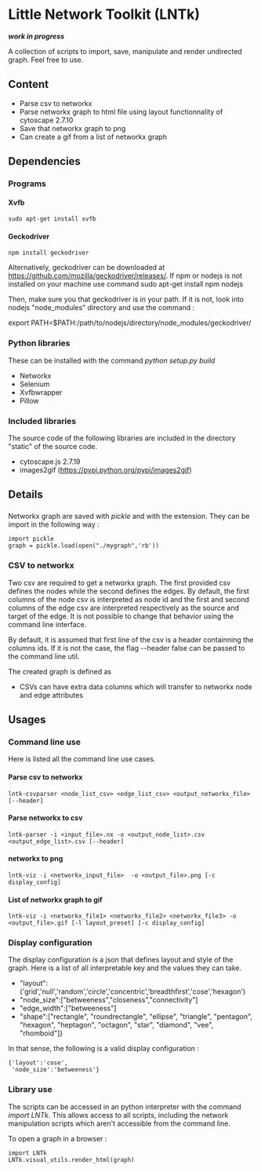 # Little Network Toolkit (LNTk)
***work in progress***

A collection of scripts to import, save, manipulate and render undirected graph. Feel free to use.

## Content

- Parse csv to networkx
- Parse networkx graph to html file using layout functionnality of cytoscape 2.7.10
- Save that networkx graph to png
- Can create a gif from a list of networkx graph




## Dependencies

### Programs


#### Xvfb

    sudo apt-get install xvfb

#### Geckodriver

    npm install geckodriver

Alternatively, geckodriver can be downloaded at https://github.com/mozilla/geckodriver/releases/. If npm or nodejs is not installed on your machine use command
    sudo apt-get install npm nodejs

Then, make sure you that geckodriver is in your path. If it is not, look into nodejs "node_modules" directory and use the command :

 export PATH=$PATH:/path/to/nodejs/directory/node_modules/geckodriver/


### Python libraries

These can be installed with the command *python setup.py build*

- Networkx
- Selenium
- Xvfbwrapper
- Pillow

### Included libraries

The source code of the following libraries are included in the directory "static" of the source code.

- cytoscape.js 2.7.19
- images2gif (https://pypi.python.org/pypi/images2gif)


## Details

###

Networkx graph are saved with *pickle* and with the extension. They can be import in the following way :

    import pickle
    graph = pickle.load(open("./mygraph",'rb'))

### CSV to networkx

Two csv are required to get a networkx graph. The first provided csv defines the nodes while the second defines the edges. By default, the first columns of the node csv is interpreted as node id and the first and second columns of the edge csv are interpreted respectively as the source and target of the edge. It is not possible to change that behavior using the command line interface.



By default, it is assumed that first line of the csv is a header containning the columns ids. If it is not the case, the flag --header false can be passed to the command line util.

The created graph is defined as




- CSVs can have extra data columns which will transfer to networkx node and edge attributes

## Usages

### Command line use

Here is listed all the command line use cases.

#### Parse csv to networkx

    lntk-csvparser <node_list_csv> <edge_list_csv> <output_networkx_file> [--header]

#### Parse networkx to csv

    lntk-parser -i <input_file>.nx -o <output_node_list>.csv <output_edge_list>.csv [--header]

#### networkx to png

    lntk-viz -i <networkx_input_file>  -o <output_file>.png [-c display_config]

#### List of networkx graph to gif

    lntk-viz -i <networkx_file1> <networkx_file2> <networkx_file3> -o <output_file>.gif [-l layout_preset] [-c display_config]

### Display configuration

The display configuration is a json that defines layout and style of the graph. Here is a list of all interpretable key and the values they can take.

- "layout":('grid','null','random','circle','concentric','breadthfirst','cose','hexagon')
- "node_size":["betweeness","closeness","connectivity"]
- "edge_width":["betweeness"]
- "shape":["rectangle", "roundrectangle", "ellipse", "triangle", "pentagon", "hexagon", "heptagon", "octagon", "star", "diamond", "vee", "rhomboid"]}

In that sense, the following is a valid display configuration :

    {'layout':'cose',
     'node_size':'betweeness'}

### Library use

The scripts can be accessed in an python interpreter with the command *import LNTk*. This allows access to all scripts, including the network manipulation scripts which aren't accessible from the command line.

To open a graph in a browser :

    import LNTk
    LNTk.visual_utils.render_html(graph)
